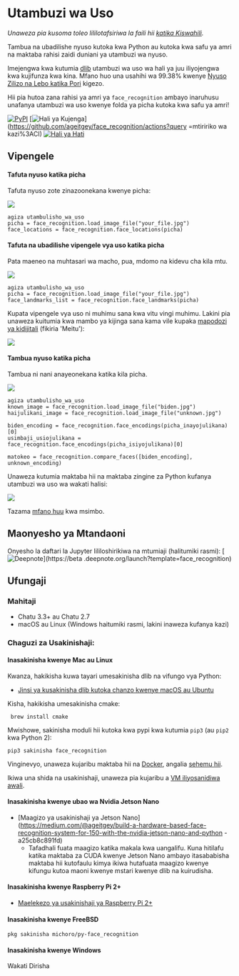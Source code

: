 # Utambuzi wa Uso

_Unaweza pia kusoma toleo lililotafsiriwa la faili hii [katika Kiswahili](https://github.com/m-i-k-i/face_recognition/blob/master/README_Swahili.md)._

Tambua na ubadilishe nyuso kutoka kwa Python au kutoka kwa safu ya amri na
maktaba rahisi zaidi duniani ya utambuzi wa nyuso.

Imejengwa kwa kutumia [dlib](http://dlib.net/) utambuzi wa uso wa hali ya juu
iliyojengwa kwa kujifunza kwa kina. Mfano huo una usahihi wa 99.38% kwenye
[Nyuso Zilizo na Lebo katika Pori](http://vis-www.cs.umass.edu/lfw/) kigezo.

Hii pia hutoa zana rahisi ya amri ya `face_recognition` ambayo inaruhusu
unafanya utambuzi wa uso kwenye folda ya picha kutoka kwa safu ya amri!


[![PyPI](https://img.shields.io/pypi/v/face_recognition.svg)](https://pypi.python.org/pypi/face_recognition)
[![Hali ya Kujenga](https://github.com/ageitgey/face_recognition/workflows/CI/badge.svg?branch=master&event=push)](https://github.com/ageitgey/face_recognition/actions?query =mtiririko wa kazi%3ACI)
[![Hali ya Hati](https://readthedocs.org/projects/face-recognition/badge/?version=latest)](http://face-recognition.readthedocs.io/en/latest/?badge=latest )

## Vipengele

#### Tafuta nyuso katika picha

Tafuta nyuso zote zinazoonekana kwenye picha:

![](https://cloud.githubusercontent.com/assets/896692/23625227/42c65360-025d-11e7-94ea-b12f28cb34b4.png)

``` chatu
agiza utambulisho_wa_uso
picha = face_recognition.load_image_file("your_file.jpg")
face_locations = face_recognition.face_locations(picha)
```

#### Tafuta na ubadilishe vipengele vya uso katika picha

Pata maeneo na muhtasari wa macho, pua, mdomo na kidevu cha kila mtu.

![](https://cloud.githubusercontent.com/assets/896692/23625282/7f2d79dc-025d-11e7-8728-d8924596f8fa.png)

``` chatu
agiza utambulisho_wa_uso
picha = face_recognition.load_image_file("your_file.jpg")
face_landmarks_list = face_recognition.face_landmarks(picha)
```

Kupata vipengele vya uso ni muhimu sana kwa vitu vingi muhimu. Lakini pia unaweza kuitumia kwa mambo ya kijinga sana
kama vile kupaka [mapodozi ya kidijitali](https://github.com/Odsyesufu/face_recognition/blob/master/examples/digital_makeup.py) (fikiria 'Meitu'):

![](https://cloud.githubusercontent.com/assets/896692/23625283/80638760-025d-11e7-80a2-1d2779f7ccab.png)

#### Tambua nyuso katika picha

Tambua ni nani anayeonekana katika kila picha.

![](https://cloud.githubusercontent.com/assets/896692/23625229/45e049b6-025d-11e7-89cc-8a71cf89e713.png)

``` chatu
agiza utambulisho_wa_uso
known_image = face_recognition.load_image_file("biden.jpg")
haijulikani_image = face_recognition.load_image_file("unknown.jpg")

biden_encoding = face_recognition.face_encodings(picha_inayojulikana)[0]
usimbaji_usiojulikana = face_recognition.face_encodings(picha_isiyojulikana)[0]

matokeo = face_recognition.compare_faces([biden_encoding], unknown_encoding)
```

Unaweza kutumia maktaba hii na maktaba zingine za Python kufanya utambuzi wa uso wa wakati halisi:

![](https://cloud.githubusercontent.com/assets/896692/24430398/36f0e3f0-13cb-11e7-8258-4d0c9ce1e419.gif)

Tazama [mfano huu](https://github.com/Odsyesufu7/face_recognition/blob/master/examples/facerec_from_webcam_faster.py) kwa msimbo.

## Maonyesho ya Mtandaoni

Onyesho la daftari la Jupyter lililoshirikiwa na mtumiaji (halitumiki rasmi): [![Deepnote](https://beta.deepnote.org/buttons/try-in-a-jupyter-notebook.svg)](https://beta .deepnote.org/launch?template=face_recognition)

## Ufungaji

### Mahitaji

   * Chatu 3.3+ au Chatu 2.7
   * macOS au Linux (Windows haitumiki rasmi, lakini inaweza kufanya kazi)

### Chaguzi za Usakinishaji:

#### Inasakinisha kwenye Mac au Linux

Kwanza, hakikisha kuwa tayari umesakinisha dlib na vifungo vya Python:

   * [Jinsi ya kusakinisha dlib kutoka chanzo kwenye macOS au Ubuntu](https://gist.github.com/Odsyesufu7/629d75c1baac34dfa5ca2a1928a7aeaf)
  
Kisha, hakikisha umesakinisha cmake:
 
``` brew install cmake```

Mwishowe, sakinisha moduli hii kutoka kwa pypi kwa kutumia `pip3` (au `pip2` kwa Python 2):

```bashi
pip3 sakinisha face_recognition
```

Vinginevyo, unaweza kujaribu maktaba hii na [Docker](https://www.docker.com/), angalia [sehemu hii](#deployment).

Ikiwa una shida na usakinishaji, unaweza pia kujaribu a
[VM iliyosanidiwa awali](https://medium.com/@ageitgey/try-deep-learning-in-python-now-with-a-fully-pre-configured-vm-1d97d4c3e9b).

#### Inasakinisha kwenye ubao wa Nvidia Jetson Nano

  * [Maagizo ya usakinishaji ya Jetson Nano](https://medium.com/@ageitgey/build-a-hardware-based-face-recognition-system-for-150-with-the-nvidia-jetson-nano-and-python -a25cb8c891fd)
    * Tafadhali fuata maagizo katika makala kwa uangalifu. Kuna hitilafu katika maktaba za CUDA kwenye Jetson Nano ambayo itasababisha maktaba hii kutofaulu kimya ikiwa hutafuata maagizo kwenye kifungu kutoa maoni kwenye mstari kwenye dlib na kuirudisha.

#### Inasakinisha kwenye Raspberry Pi 2+

   * [Maelekezo ya usakinishaji ya Raspberry Pi 2+](https://gist.github.com/Odsyesufu7/1ac8dbe8572f3f533df6269dab35df65)

#### Inasakinisha kwenye FreeBSD

```bashi
pkg sakinisha michoro/py-face_recognition
```

#### Inasakinisha kwenye Windows

Wakati Dirisha
